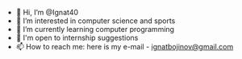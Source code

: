 - 👋 Hi, I’m @Ignat40
- 👀 I’m interested in computer science and sports
- 🌱 I’m currently learning computer programming
- 🛒 I'm open to internship suggestions
- 📫 How to reach me: here is my e-mail - ignatbojinov@gmail.com

<!---
Ignat40/Ignat40 is a ✨ special ✨ repository because its `README.md` (this file) appears on your GitHub profile.
You can click the Preview link to take a look at your changes.
--->
